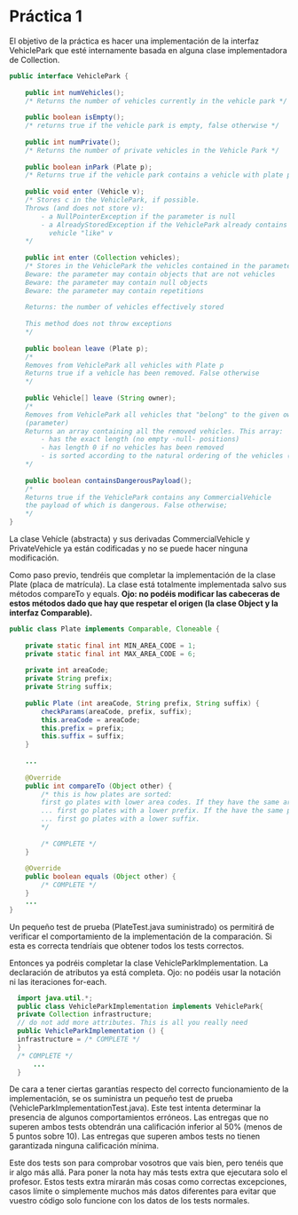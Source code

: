 # Práctica 1
El objetivo de la práctica es hacer una implementación de la interfaz VehiclePark que esté
internamente basada en alguna clase implementadora de Collection.
```java
public interface VehiclePark {
    
    public int numVehicles();
    /* Returns the number of vehicles currently in the vehicle park */
    
    public boolean isEmpty();
    /* returns true if the vehicle park is empty, false otherwise */
    
    public int numPrivate();
    /* Returns the number of private vehicles in the Vehicle Park */
    
    public boolean inPark (Plate p);
    /* Returns true if the vehicle park contains a vehicle with plate p */
    
    public void enter (Vehicle v);
    /* Stores c in the VehiclePark, if possible.
    Throws (and does not store v):
        - a NullPointerException if the parameter is null
        - a AlreadyStoredException if the VehiclePark already contains a
          vehicle "like" v
    */
    
    public int enter (Collection vehicles);
    /* Stores in the VehiclePark the vehicles contained in the parameter
    Beware: the parameter may contain objects that are not vehicles
    Beware: the parameter may contain null objects
    Beware: the parameter may contain repetitions
    
    Returns: the number of vehicles effectively stored
    
    This method does not throw exceptions
    */
    
    public boolean leave (Plate p);
    /*
    Removes from VehiclePark all vehicles with Plate p
    Returns true if a vehicle has been removed. False otherwise
    */
    
    public Vehicle[] leave (String owner);
    /*
    Removes from VehiclePark all vehicles that "belong" to the given owner
    (parameter)
    Returns an array containing all the removed vehicles. This array:
        - has the exact length (no empty -null- positions)
        - has length 0 if no vehicles has been removed
        - is sorted according to the natural ordering of the vehicles (ascending)
    */
    
    public boolean containsDangerousPayload();
    /*
    Returns true if the VehiclePark contains any CommercialVehicle
    the payload of which is dangerous. False otherwise;
    */
}
```
La clase Vehícle (abstracta) y sus derivadas CommercialVehicle y PrivateVehicle ya están
codificadas y no se puede hacer ninguna modificación.

Como paso previo, tendréis que completar la implementación de la clase Plate (placa de matrícula). La
clase está totalmente implementada salvo sus métodos compareTo y equals. **Ojo: no podéis
modificar las cabeceras de estos métodos dado que hay que respetar el origen (la clase Object y la
interfaz Comparable).**
```java
public class Plate implements Comparable, Cloneable {
    
    private static final int MIN_AREA_CODE = 1;
    private static final int MAX_AREA_CODE = 6;
    
    private int areaCode;
    private String prefix;
    private String suffix;
    
    public Plate (int areaCode, String prefix, String suffix) {
        checkParams(areaCode, prefix, suffix);
        this.areaCode = areaCode;
        this.prefix = prefix;
        this.suffix = suffix;
    }
    
    ...
    
    @Override
    public int compareTo (Object other) {
        /* this is how plates are sorted:
        first go plates with lower area codes. If they have the same area code...
        ... first go plates with a lower prefix. If the have the same prefix...
        ... first go plates with a lower suffix.
        */
        
        /* COMPLETE */
    }
        
    @Override
    public boolean equals (Object other) {
        /* COMPLETE */
    }
    ...
}
```
Un pequeño test de prueba (PlateTest.java suministrado) os permitirá de verificar el
comportamiento de la implementación de la comparación. Si esta es correcta tendríais que obtener todos los tests correctos.

Entonces ya podréis completar la clase VehicleParkImplementation. La declaración de atributos ya está
completa. Ojo: no podéis usar la notación <E> ni las iteraciones for-each.

```java
  import java.util.*;
  public class VehicleParkImplementation implements VehiclePark{
  private Collection infrastructure;
  // do not add more attributes. This is all you really need
  public VehicleParkImplementation () {
  infrastructure = /* COMPLETE */
  }
  /* COMPLETE */
      ...
  }
```
De cara a tener ciertas garantías respecto del correcto funcionamiento de la implementación, se os
suministra un pequeño test de prueba (VehicleParkImplementationTest.java). Este test intenta determinar la
presencia de algunos comportamientos erróneos.
Las entregas que no superen ambos tests obtendrán una calificación inferior al 50% (menos de
5 puntos sobre 10). Las entregas que superen ambos tests no tienen garantizada ninguna calificación
mínima.

Este dos tests son para comprobar vosotros que vais bien, pero tenéis que ir algo más allá. Para poner la nota hay más tests extra que ejecutara solo el profesor.
Estos tests extra mirarán más cosas como correctas excepciones, casos límite o simplemente muchos más datos diferentes para evitar que vuestro código solo funcione con los datos de los tests normales.